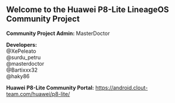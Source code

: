 ## Welcome to the Huawei P8-Lite LineageOS Community Project  
  
**Community Project Admin:** MasterDoctor  

**Developers:**   
@XePeleato  
@surdu_petru  
@masterdoctor  
@Bartixxx32  
@haky86  

**Huawei P8-Lite Community Portal:** https://android.clout-team.com/huawei/p8-lite/

